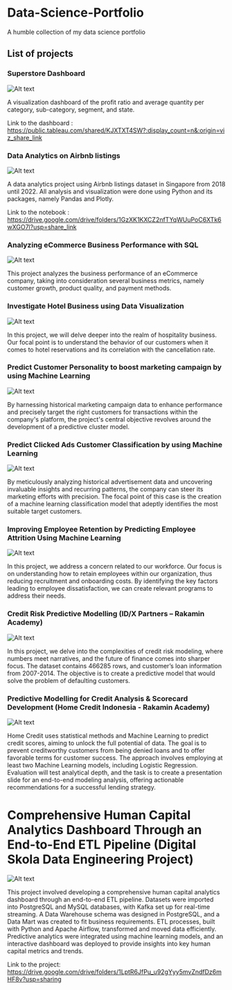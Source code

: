 # Data-Science-Portfolio
A humble collection of my data science portfolio

## List of projects

### Superstore Dashboard

![Alt text](https://img.freepik.com/free-vector/scene-beautiful-cityscape-with-hight-building-shop-street-with-park_1150-48968.jpg?w=2000)

A visualization dashboard of the profit ratio and average quantity per category, sub-category, segment, and state.

Link to the dashboard : https://public.tableau.com/shared/KJXTXT4SW?:display_count=n&:origin=viz_share_link

### Data Analytics on Airbnb listings

![Alt text](https://img.freepik.com/premium-vector/fragment-urban-landscape-with-hotel-buildings-standing-along-city-road-color-background-flat-vector-illustration_1284-75269.jpg)

A data analytics project using Airbnb listings dataset in Singapore from 2018 until 2022. All analysis and visualization were done using Python and its packages, namely Pandas and Plotly.

Link to the notebook : https://drive.google.com/drive/folders/1GzXK1KXCZ2nfTYqWUuPoC6XTk6wXGO7l?usp=share_link

### Analyzing eCommerce Business Performance with SQL

![Alt text](https://images.pond5.com/mobile-shopping-e-commerce-online-088356597_prevstill.jpeg)

This project analyzes the business performance of an eCommerce company, taking into consideration several business metrics, namely customer growth, product quality, and payment methods.

### Investigate Hotel Business using Data Visualization

![Alt text](https://img.freepik.com/free-vector/swimming-pool-hotel-resort-outdoors_33099-1697.jpg?w=996&t=st=1696552800~exp=1696553400~hmac=a46aa563c8103b4ed02f6adea6f240454d39da533d0e7bbd47fc39a6fae59c2f)

In this project, we will delve deeper into the realm of hospitality business. Our focal point is to understand the behavior of our customers when it comes to hotel reservations and its correlation with the cancellation rate.

### Predict Customer Personality to boost marketing campaign by using Machine Learning

![Alt text](https://t3.ftcdn.net/jpg/01/82/13/22/360_F_182132265_N75J5jYjRyO8Buom4qciLphblh6GKdTY.jpg)

By harnessing historical marketing campaign data to enhance performance and precisely target the right customers for transactions within the company's platform, the project's central objective revolves around the development of a predictive cluster model.

### Predict Clicked Ads Customer Classification by using Machine Learning

![Alt text](https://darvideo.tv/wp-content/uploads/2021/10/Animation-advertisements.jpg)

By meticulously analyzing historical advertisement data and uncovering invaluable insights and recurring patterns, the company can steer its marketing efforts with precision. The focal point of this case is the creation of a machine learning classification model that adeptly identifies the most suitable target customers.

### Improving Employee Retention by Predicting Employee Attrition Using Machine Learning

![Alt text](https://t4.ftcdn.net/jpg/02/63/38/55/360_F_263385574_H7SxVE8PwEY6p3Ur32MI4CsdgwXhEoaM.jpg)

In this project, we address a concern related to our workforce. Our focus is on understanding how to retain employees within our organization, thus reducing recruitment and onboarding costs. By identifying the key factors leading to employee dissatisfaction, we can create relevant programs to address their needs.

### Credit Risk Predictive Modelling (ID/X Partners – Rakamin Academy)

![Alt text](https://altcont.fibe.in/wp-content/uploads/2019/04/PERSONAL-LOANS.jpg)

In this project, we delve into the complexities of credit risk modeling, where numbers meet narratives, and the future of finance comes into sharper focus. The dataset contains 466285 rows, and customer’s loan information from 2007-2014. The objective is to create a predictive model that would solve the problem of defaulting customers.

### Predictive Modelling for Credit Analysis & Scorecard Development (Home Credit Indonesia - Rakamin Academy)

![Alt text](https://img.freepik.com/free-vector/businessman-pushing-credit-score-speedometer-from-poor-good-tiny-person-improving-personal-credit-history-with-efforts-flat-vector-illustration-business-reputation-customer-loan-concept_74855-20943.jpg)

Home Credit uses statistical methods and Machine Learning to predict credit scores, aiming to unlock the full potential of data. The goal is to prevent creditworthy customers from being denied loans and to offer favorable terms for customer success. The approach involves employing at least two Machine Learning models, including Logistic Regression. Evaluation will test analytical depth, and the task is to create a presentation slide for an end-to-end modeling analysis, offering actionable recommendations for a successful lending strategy.

# Comprehensive Human Capital Analytics Dashboard Through an End-to-End ETL Pipeline (Digital Skola Data Engineering Project)

![Alt text](https://img.freepik.com/free-vector/engineers-consolidating-structuring-data-center-big-data-engineering-massive-data-operation-big-data-architecture-concept_335657-1880.jpg?t=st=1722613284~exp=1722616884~hmac=7ffd451c79d97fc6ab85d9774ea1f0182819d2453e39a5fe5375434c1dae3620&w=996)

This project involved developing a comprehensive human capital analytics dashboard through an end-to-end ETL pipeline. Datasets were imported into PostgreSQL and MySQL databases, with Kafka set up for real-time streaming. A Data Warehouse schema was designed in PostgreSQL, and a Data Mart was created to fit business requirements. ETL processes, built with Python and Apache Airflow, transformed and moved data efficiently. Predictive analytics were integrated using machine learning models, and an interactive dashboard was deployed to provide insights into key human capital metrics and trends.

Link to the project: https://drive.google.com/drive/folders/1LptR6JfPu_u92gYyy5mvZndfDz6mHF8v?usp=sharing
